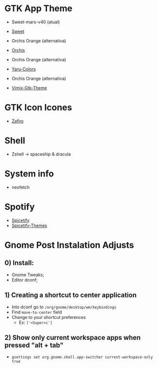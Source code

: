 # GTK App Theme
* Sweet-mars-v40 (atual)
* [Sweet](https://www.gnome-look.org/p/1253385/) 

* Orchis Orange (alternativa)
* [Orchis](https://www.gnome-look.org/p/1357889)

* Orchis Orange (alternativa)
* [Yaru-Colors](https://www.gnome-look.org/p/1299514)

* Orchis Orange (alternativa)
* [Vimix-Gtk-Theme](https://www.gnome-look.org/p/1013698)

# GTK Icon Icones
* [Zafiro](https://github.com/zayronxio/Zafiro-icons)

# Shell
* Zshell -> spaceship & dracula 

# System info
* neofetch

# Spotify 
* [Spicetify](https://github.com/khanhas/spicetify-cli)
* [Spicetify-Themes](https://github.com/morpheusthewhite/spicetify-themes)


# Gnome Post Instalation Adjusts

## 0) Install:
* Gnome Tweaks;
* Editor dconf;

## 1) Creating a shortcut to center application
* Into dconf go to ```/org/gnome/desktop/wm/keybindings```
* Find ```move-to-center``` field
* Change to your shortcut preferences
    * Ex: ```['<Super>c']```

## 2) Show only current workspace apps when pressed "alt + tab"
* ```gsettings set org.gnome.shell.app-switcher current-workspace-only true```
